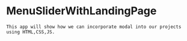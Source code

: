 # MenuSliderWithLandingPage

`This app will show how we can incorporate modal into our projects using HTML,CSS,JS.`